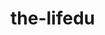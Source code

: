 # the-lifedu
<!-- CSS FILE GOES DOWN LIKE THIS -->
<!-- 
    FONTS

    ///// STARTS MOBILE SIZE UP TO 1600PX//////

    HEADER & FEELINGS HEADER & NAV

    HOMEPAGE

    ANGRY PAGE

    ABOUT US PAGE

    SLIDESHOW CONTAINER (Emotion slides)

    CONFUSED PAGE

    EMOTIONS

    LOGIN PAGE

    HAPPY PAGE

    SAD PAGE

    STRESSED PAGE

    JOURNAL ENTRIES
 -->